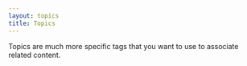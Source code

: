 ```yaml
---
layout: topics
title: Topics
---
```

Topics are much more specific tags that you want to use to associate related content. 